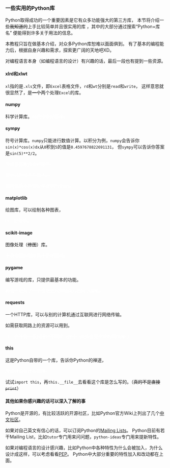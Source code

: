 ### 一些实用的Python库

Python取得成功的一个重要因素是它有众多功能强大的第三方库，
本节将介绍一些~~我知道的~~上手比较简单并且很实用的库
，其中的大部分通过搜索“Python+库名”
便能得到许多关于用法的信息。

本教程只旨在做基本介绍，对众多Python库恕难以面面俱到。
有了基本的编程能力后，根据自身兴趣和需求，探索更广阔的天地吧XD。

对编程语言本身（如编程语言的设计）有兴趣的话，最后一段也有提到一些资源。

#### xlrd和xlwt

`xl`指的是`.xls`文件，即`Excel`表格文件，`rd`和`wt`分别是`read`和`write`，
这样意思就很显然了，是~~一个~~两个处理`Excel`的库。

#### numpy

科学计算库。<font color=#ffffff>~~线代作业好帮手。~~</font>

#### sympy

符号计算库。`numpy`只能进行数值计算。以积分为例，`numpy`会告诉你`sin(x)*cos(x)dx`从`0`积到`5`的值是`0.4597678822691131`，
但`sympy`可以告诉你答案是`sin(5)**2/2`。

<font color=#ffffff>~~所以是高数作业好帮手。~~</font>

<font color=#ffffff>~~微分几何也不在话下。~~</font>

<font color=#ffffff>~~就问你后不后悔没早点学Python。~~</font>

#### matplotlib

绘图库，可以绘制各种图表，

<font color=#ffffff>~~PPT好帮手。~~</font>

#### scikit-image

图像处理（~~修图~~）库。

<font color=#ffffff>~~不会修图的程序员不是好厨司。~~</font>

#### pygame

编写游戏的库，只提供最基本的功能。

<font color=#ffffff>~~再也不用为了一个贪吃蛇兴师动众几百只小海龟。~~</font>

#### requests

一个HTTP库，可以与别的计算机通过互联网进行网络传输。

如需获取网路上的资源可以用到。

<font color=#ffffff>~~（工作外我一般只用它写爬虫（并不…其实有更专业的爬虫库））~~</font>

#### this

这是Python自带的一个库，告诉你Python的禅道，

<font color=#ffffff>~~所以并没有什么卵用。~~</font>

试试`import this`，再`this.__file__`去看看这个库是怎么写的。（~~真的不是直接`print`~~）

#### 其他如果你感兴趣的话可以深入了解的事

Python是开源的，有比较活跃的开源社区，比如Python官方Wiki上列出了几个[中文社区](https://wiki.python.org/moin/LocalUserGroups#China)。

如果对自己英文有信心的话，可以订阅Python的[Mailing Lists](https://www.python.org/community/lists/)。
Python目前有若干Mailing List，比如`tutor`专门用来问问题，`python-ideas`专门用来提新特性。

如果对编程语言的设计感兴趣，比如Python中各种特性为什么会被加入，为什么设计成这样，可以考虑看看[PEP](https://www.python.org/dev/peps/pep-0001/)。
Python中大部分重要的特性加入和改动都在上面。
